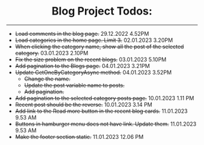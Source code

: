<div align="center">

 # Blog Project Todos:

</div>

---
- ~~Load comments in the blog page.~~ 29.12.2022 4.52PM
- ~~Load categories in the home page. Limit 3.~~ 02.01.2023 3.20PM
- ~~When clicking the category name, show all the post of the selected category.~~ 03.01.2023 2.10PM
- ~~Fix the size problem on the recent blogs.~~ 03.01.2023 5.10PM
- ~~Add pagination to the Blogs page.~~ 04.01.2023 3.21PM
- ~~Update GetOneByCategoryAsync method.~~ 04.01.2023 3.52PM
    - ~~Change the name.~~
    - ~~Update the post variable name to posts.~~
    - ~~Add pagination.~~
- ~~Add pagination to the selected category posts page.~~ 10.01.2023 1.11 PM
- ~~Recent post should be the reverse.~~ 10.01.2023 3.14 PM
- ~~Add link to the Read more button in the recent blog cards.~~ 11.01.2023 9.53 AM
- ~~Buttons in hamburger menu does not have link. Update them.~~ 11.01.2023 9.53 AM
- ~~Make the footer section static.~~ 11.01.2023 12.06 PM